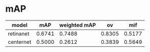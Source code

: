 # mAP
| model | mAP | weighted mAP | ov | mif |
|---|---|---|---|---|
|retinanet|0.6741|0.7488|0.8305|0.5177|
|centernet|0.5000|0.2612|0.3839|0.5649|
